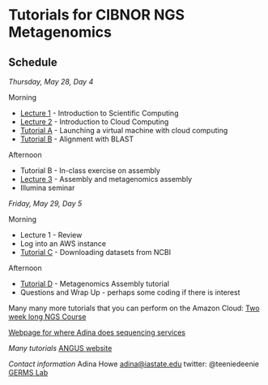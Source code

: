 # Tutorials for CIBNOR NGS Metagenomics

## Schedule

*Thursday, May 28, Day 4*

Morning

* [Lecture 1](./files/2014-lecture1-welcome.pdf) - Introduction to Scientific Computing
* [Lecture 2](./files/cloud.md) - Introduction to Cloud Computing
* [Tutorial A](http://angus.readthedocs.org/en/2014/day1.html) - Launching a virtual machine with cloud computing
* [Tutorial B](./files/running-blast.md) - Alignment with BLAST

Afternoon

* Tutorial B - In-class exercise on assembly
* [Lecture 3](./files/lecture_assembly.pdf) - Assembly and metagenomics assembly
* Illumina seminar

*Friday, May 29, Day 5*

Morning 

* Lecture 1 - Review
* Log into an AWS instance
* [Tutorial C](http://angus.readthedocs.org/en/2014/howe-ncbi.html) - Downloading datasets from NCBI


Afternoon

* [Tutorial D](./files/assembly.md) - Metagenomics Assembly tutorial
* Questions and Wrap Up - perhaps some coding if there is interest

Many many more tutorials that you can perform on the Amazon Cloud:
[Two week long NGS Course](http://angus.readthedocs.org/en/2014/)

[Webpage for where Adina does sequencing services](http://ngs.igsb.anl.gov/)

*Many tutorials*
[ANGUS website](http://ged.msu.edu/angus/)

*Contact information*
Adina Howe
adina@iastate.edu
twitter:  @teeniedeenie
[GERMS Lab](www.germslab.org)